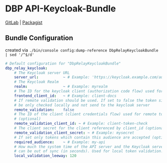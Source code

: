 # DBP API-Keycloak-Bundle

[GitLab](https://packagist.org/packages/dbp/api-keycloak-bundle) | [Packagist](https://packagist.org/packages/dbp/api-keycloak-bundle)

## Bundle Configuration

created via `./bin/console config:dump-reference DbpRelayKeycloakBundle | sed '/^$/d'`

```yaml
# Default configuration for "DbpRelayKeycloakBundle"
dbp_relay_keycloak:
    # The Keycloak server URL
    server_url:           ~ # Example: 'https://keycloak.example.com/auth'
    # The Keycloak Realm
    realm:                ~ # Example: myrealm
    # The ID for the keycloak client (authorization code flow) used for API docs or similar
    frontend_client_id:   ~ # Example: client-docs
    # If remote validation should be used. If set to false the token signature will
    # be only checked locally and not send to the keycloak server
    remote_validation:    false
    # The ID of the client (client credentials flow) used for remote token validation
    # (optional)
    remote_validation_client_id: ~ # Example: client-token-check
    # The client secret for the client referenced by client_id (optional)
    remote_validation_client_secret: ~ # Example: mysecret
    # If set only tokens which contain this audience are accepted (optional)
    required_audience:    ~ # Example: my-api
    # How much the system time of the API server and the Keycloak server
    # can be out of sync (in seconds). Used for local token validation.
    local_validation_leeway: 120

```
